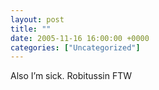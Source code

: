 ```yaml
---
layout: post
title: ""
date: 2005-11-16 16:00:00 +0000
categories: ["Uncategorized"]
---
```


Also I’m sick. Robitussin FTW